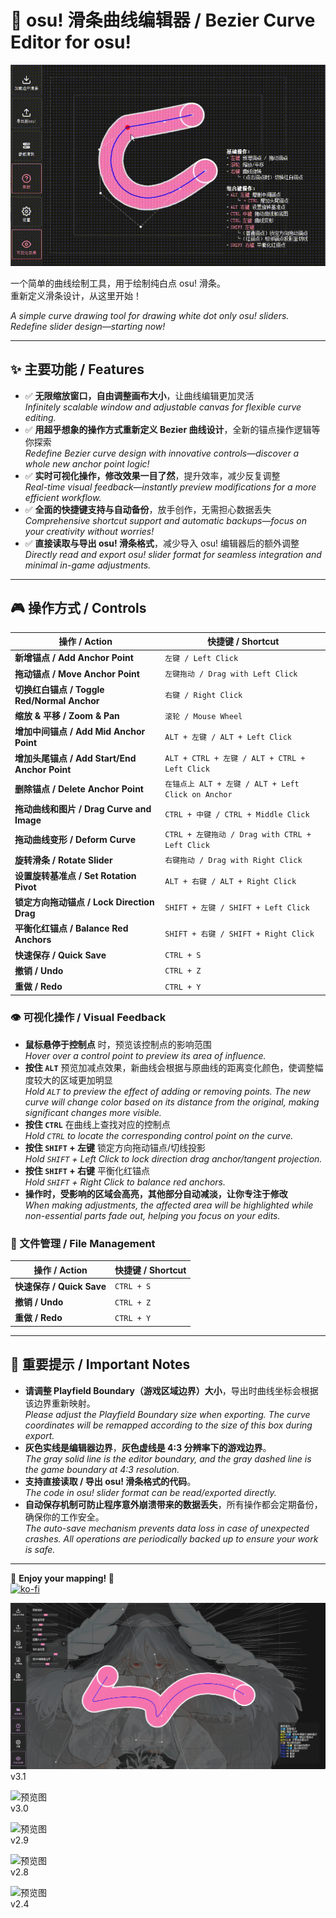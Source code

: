 # 🎨 osu! 滑条曲线编辑器 / Bezier Curve Editor for osu!

![v3.5](https://github.com/Scatola-desu/Bezier-Curve-Editor-for-osu/blob/main/images/v3.5.gif)

一个简单的曲线绘制工具，用于绘制纯白点 osu! 滑条。  
重新定义滑条设计，从这里开始！

*A simple curve drawing tool for drawing white dot only osu! sliders.  
Redefine slider design—starting now!*

---

## ✨ 主要功能 / Features  
- ✅ **无限缩放窗口，自由调整画布大小**，让曲线编辑更加灵活  
  *Infinitely scalable window and adjustable canvas for flexible curve editing.*  
- ✅ **用超乎想象的操作方式重新定义 Bezier 曲线设计**，全新的锚点操作逻辑等你探索  
  *Redefine Bezier curve design with innovative controls—discover a whole new anchor point logic!*  
- ✅ **实时可视化操作，修改效果一目了然**，提升效率，减少反复调整  
  *Real-time visual feedback—instantly preview modifications for a more efficient workflow.*  
- ✅ **全面的快捷键支持与自动备份**，放手创作，无需担心数据丢失  
  *Comprehensive shortcut support and automatic backups—focus on your creativity without worries!*  
- ✅ **直接读取与导出 osu! 滑条格式**，减少导入 osu! 编辑器后的额外调整  
  *Directly read and export osu! slider format for seamless integration and minimal in-game adjustments.*  

---

## 🎮 操作方式 / Controls  

| 操作 / Action | 快捷键 / Shortcut |
|--------------|----------------|
| **新增锚点 / Add Anchor Point** | `左键 / Left Click` |
| **拖动锚点 / Move Anchor Point** | `左键拖动 / Drag with Left Click` |
| **切换红白锚点 / Toggle Red/Normal Anchor** | `右键 / Right Click` |
| **缩放 & 平移 / Zoom & Pan** | `滚轮 / Mouse Wheel` |
| **增加中间锚点 / Add Mid Anchor Point** | `ALT + 左键 / ALT + Left Click` |
| **增加头尾锚点 / Add Start/End Anchor Point** | `ALT + CTRL + 左键 / ALT + CTRL + Left Click` |
| **删除锚点 / Delete Anchor Point** | `在锚点上 ALT + 左键 / ALT + Left Click on Anchor` |
| **拖动曲线和图片 / Drag Curve and Image** | `CTRL + 中键 / CTRL + Middle Click` |
| **拖动曲线变形 / Deform Curve** | `CTRL + 左键拖动 / Drag with CTRL + Left Click` |
| **旋转滑条 / Rotate Slider** | `右键拖动 / Drag with Right Click` |
| **设置旋转基准点 / Set Rotation Pivot** | `ALT + 右键 / ALT + Right Click` |
| **锁定方向拖动锚点 / Lock Direction Drag** | `SHIFT + 左键 / SHIFT + Left Click` |
| **平衡化红锚点 / Balance Red Anchors** | `SHIFT + 右键 / SHIFT + Right Click` |
| **快速保存 / Quick Save** | `CTRL + S` |
| **撤销 / Undo** | `CTRL + Z` |
| **重做 / Redo** | `CTRL + Y` |

### 👁️ 可视化操作 / Visual Feedback  
- **鼠标悬停于控制点** 时，预览该控制点的影响范围  
  *Hover over a control point to preview its area of influence.*  
- **按住 `ALT`** 预览加减点效果，新曲线会根据与原曲线的距离变化颜色，使调整幅度较大的区域更加明显  
  *Hold `ALT` to preview the effect of adding or removing points. The new curve will change color based on its distance from the original, making significant changes more visible.*  
- **按住 `CTRL`** 在曲线上查找对应的控制点  
  *Hold `CTRL` to locate the corresponding control point on the curve.*
- **按住 `SHIFT` + 左键** 锁定方向拖动锚点/切线投影  
  *Hold `SHIFT` + Left Click to lock direction drag anchor/tangent projection.*
- **按住 `SHIFT` + 右键** 平衡化红锚点  
  *Hold `SHIFT` + Right Click to balance red anchors.*  
- **操作时，受影响的区域会高亮，其他部分自动减淡，让你专注于修改**  
  *When making adjustments, the affected area will be highlighted while non-essential parts fade out, helping you focus on your edits.*  

### 💾 文件管理 / File Management  
| 操作 / Action | 快捷键 / Shortcut |
|--------------|----------------|
| **快速保存 / Quick Save** | `CTRL + S` |
| **撤销 / Undo** | `CTRL + Z` |
| **重做 / Redo** | `CTRL + Y` |

---

## 📏 重要提示 / Important Notes  
- **请调整 Playfield Boundary（游戏区域边界）大小**，导出时曲线坐标会根据该边界重新映射。  
  *Please adjust the Playfield Boundary size when exporting. The curve coordinates will be remapped according to the size of this box during export.*  
- **灰色实线是编辑器边界**，**灰色虚线是 4:3 分辨率下的游戏边界**。  
  *The gray solid line is the editor boundary, and the gray dashed line is the game boundary at 4:3 resolution.*  
- **支持直接读取 / 导出 osu! 滑条格式的代码**。  
  *The code in osu! slider format can be read/exported directly.*  
- **自动保存机制可防止程序意外崩溃带来的数据丢失**，所有操作都会定期备份，确保你的工作安全。  
  *The auto-save mechanism prevents data loss in case of unexpected crashes. All operations are periodically backed up to ensure your work is safe.*  
---

🚀 **Enjoy your mapping! 🎵**  
[![ko-fi](https://ko-fi.com/img/githubbutton_sm.svg)](https://ko-fi.com/A0A51C773P)

![预览图](https://github.com/Scatola-desu/Bezier-Curve-Editor-for-osu/blob/main/images/v3.1.png)
v3.1

![预览图](https://github.com/Scatola-desu/Bezier-Curve-Editor-for-osu-/blob/main/images/Curve_Deformation.gif)   
v3.0  

![预览图](https://github.com/Scatola-desu/Bezier-Curve-Editor-for-osu-/blob/main/images/v2.9.png)  
v2.9  

![预览图](https://github.com/Scatola-desu/Bezier-Curve-Editor-for-osu-/blob/main/images/v2.8.png)  
v2.8  

![预览图](https://github.com/Scatola-desu/Bezier-Curve-Editor-for-osu-/blob/main/images/v2.4.png)  
v2.4
